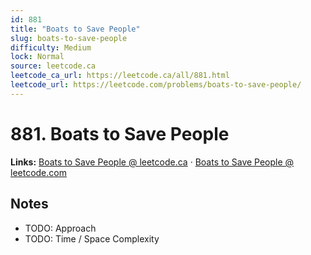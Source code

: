 ```yaml
--- 
id: 881
title: "Boats to Save People"
slug: boats-to-save-people
difficulty: Medium
lock: Normal
source: leetcode.ca
leetcode_ca_url: https://leetcode.ca/all/881.html
leetcode_url: https://leetcode.com/problems/boats-to-save-people/
---
```


# 881. Boats to Save People

**Links:** [Boats to Save People @ leetcode.ca](https://leetcode.ca/all/881.html) · [Boats to Save People @ leetcode.com](https://leetcode.com/problems/boats-to-save-people/)

## Notes
- TODO: Approach
- TODO: Time / Space Complexity
